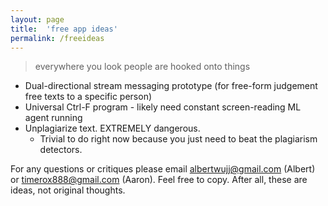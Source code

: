 ```yaml
---
layout: page
title:  'free app ideas'
permalink: /freeideas
---
```


> everywhere you look people are hooked onto things

- Dual-directional stream messaging prototype (for free-form judgement free texts to a specific person)
- Universal Ctrl-F program - likely need constant screen-reading ML agent running
- Unplagiarize text. EXTREMELY dangerous.
    - Trivial to do right now because you just need to beat the plagiarism detectors.

For any questions or critiques please email <albertwujj@gmail.com> (Albert) or <timerox888@gmail.com> (Aaron). Feel free to copy. After all, these are ideas, not original thoughts.